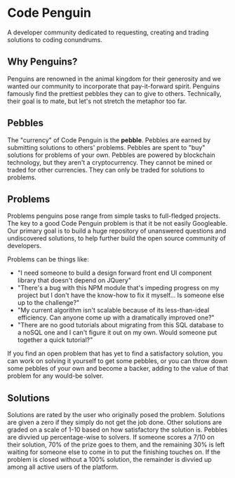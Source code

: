 # Code Penguin
A developer community dedicated to requesting, creating and trading solutions to coding conundrums.

## Why Penguins?
Penguins are renowned in the animal kingdom for their generosity and we wanted our community to incorporate that pay-it-forward spirit. Penguins famously find the prettiest pebbles they can to give to others. Technically, their goal is to mate, but let's not stretch the metaphor too far.

## Pebbles
The "currency" of Code Penguin is the **pebble**. Pebbles are earned by submitting solutions to others' problems. Pebbles are spent to "buy" solutions for problems of your own. Pebbles are powered by blockchain technology, but they aren't a cryptocurrency. They cannot be mined or traded for other currencies. They can only be traded for solutions to problems.

## Problems
Problems penguins pose range from simple tasks to full-fledged projects. The key to a good Code Penguin problem is that it be not easily Googleable. Our primary goal is to build a huge repository of unanswered questions and undiscovered solutions, to help further build the open source community of developers. 

Problems can be things like:
- "I need someone to build a design forward front end UI component library that doesn't depend on JQuery"
- "There's a bug with this NPM module that's impeding progress on my project but I don't have the know-how to fix it myself... Is someone else up to the challenge?"
- "My current algorithm isn't scalable because of its less-than-ideal efficiency. Can anyone come up with a dramatically improved one?"
- "There are no good tutorials about migrating from this SQL database to a noSQL one and I can't figure it out on my own. Would someone put together a quick tutorial?"

If you find an open problem that has yet to find a satisfactory solution, you can work on solving it yourself to get some pebbles, or you can throw down some pebbles of your own and become a backer, adding to the value of that problem for any would-be solver.

## Solutions
Solutions are rated by the user who originally posed the problem. Solutions are given a zero if they simply do not get the job done. Other solutions are graded on a scale of 1-10 based on how satisfactory the solution is. Pebbles are divvied up percentage-wise to solvers. If someone scores a 7/10 on their solution, 70% of the prize goes to them, and the remaining 30% is left waiting for someone else to come in to put the finishing touches on. If the problem is closed without a 100% solution, the remainder is divvied up among all active users of the platform.
